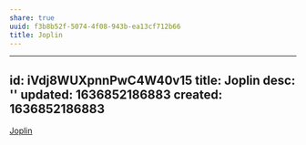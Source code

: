 ```yaml
---
share: true
uuid: f3b8b52f-5074-4f08-943b-ea13cf712b66
title: Joplin
---
```

---
id: iVdj8WUXpnnPwC4W40v15
title: Joplin
desc: ''
updated: 1636852186883
created: 1636852186883
---

[Joplin](https://joplinapp.org/)